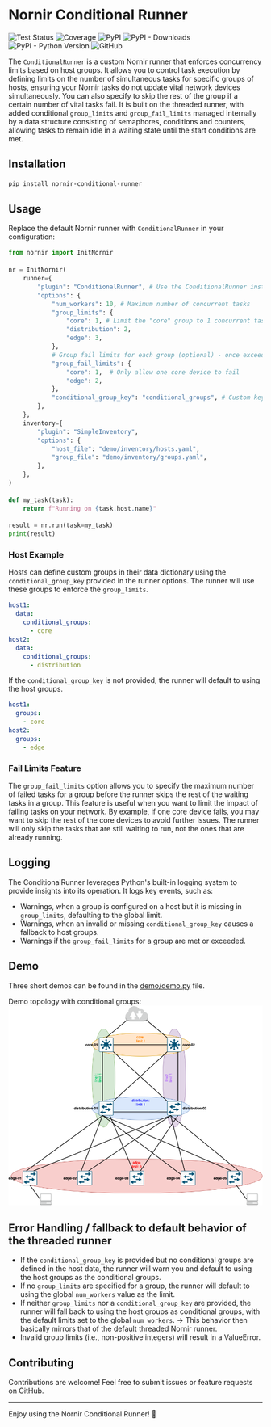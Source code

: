 # Nornir Conditional Runner

![Test Status](https://img.shields.io/github/actions/workflow/status/InfrastructureAsCode-ch/nornir_conditional_runner/main.yaml?label=Tests&style=flat-square)
![Coverage](https://img.shields.io/github/actions/workflow/status/InfrastructureAsCode-ch/nornir_conditional_runner/main.yaml?label=Coverage&style=flat-square)
![PyPI](https://img.shields.io/pypi/v/nornir-conditional-runner?style=flat-square)
![PyPI - Downloads](https://img.shields.io/pypi/dm/nornir-conditional-runner?style=flat-square)
![PyPI - Python Version](https://img.shields.io/pypi/pyversions/nornir-conditional-runner?style=flat-square)
![GitHub](https://img.shields.io/github/license/InfrastructureAsCode-ch/nornir_conditional_runner?style=flat-square)

The `ConditionalRunner` is a custom Nornir runner that enforces concurrency limits based on host groups. It allows you to control task execution by defining limits on the number of simultaneous tasks for specific groups of hosts, ensuring your Nornir tasks do not update vital network devices simultaneously. You can also specify to skip the rest of the group if a certain number of vital tasks fail. It is built on the threaded runner, with added conditional `group_limits` and `group_fail_limits` managed internally by a data structure consisting of semaphores, conditions and counters, allowing tasks to remain idle in a waiting state until the start conditions are met.

## Installation

```bash
pip install nornir-conditional-runner
```

## Usage

Replace the default Nornir runner with `ConditionalRunner` in your configuration:

```python
from nornir import InitNornir

nr = InitNornir(
    runner={
        "plugin": "ConditionalRunner", # Use the ConditionalRunner instead of the default
        "options": {
            "num_workers": 10, # Maximum number of concurrent tasks
            "group_limits": {
                "core": 1, # Limit the "core" group to 1 concurrent task
                "distribution": 2,
                "edge": 3,
            },
            # Group fail limits for each group (optional) - once exceeded, the still waiting tasks are skipped
            "group_fail_limits": {
                "core": 1,  # Only allow one core device to fail
                "edge": 2,
            },
            "conditional_group_key": "conditional_groups", # Custom key for conditional groups config in host data
        },
    },
    inventory={
        "plugin": "SimpleInventory",
        "options": {
            "host_file": "demo/inventory/hosts.yaml",
            "group_file": "demo/inventory/groups.yaml",
        },
    },
)

def my_task(task):
    return f"Running on {task.host.name}"

result = nr.run(task=my_task)
print(result)
```
### Host Example
Hosts can define custom groups in their data dictionary using the `conditional_group_key` provided in the runner options. The runner will use these groups to enforce the `group_limits`.

```yaml
host1:
  data:
    conditional_groups:
      - core
host2:
  data:
    conditional_groups:
      - distribution
````

If the `conditional_group_key` is not provided, the runner will default to using the host groups.
```yaml
host1:
  groups: 
    - core
host2:
  groups: 
    - edge
```
### Fail Limits Feature
The `group_fail_limits` option allows you to specify the maximum number of failed tasks for a group before the runner skips the rest of the waiting tasks in a group. This feature is useful when you want to limit the impact of failing tasks on your network. By example, if one core device fails, you may want to skip the rest of the core devices to avoid further issues. The runner will only skip the tasks that are still waiting to run, not the ones that are already running.

## Logging

The ConditionalRunner leverages Python's built-in logging system to provide insights into its operation. It logs key events, such as:

- Warnings, when a group is configured on a host but it is missing in `group_limits`, defaulting to the global limit.
- Warnings, when an invalid or missing `conditional_group_key` causes a fallback to host groups.
- Warnings if the `group_fail_limits` for a group are met or exceeded.

## Demo

Three short demos can be found in the [demo/demo.py](demo/demo.py) file.

Demo topology with conditional groups:
![Demo topology](demo/demo_topology_drawio.png)

## Error Handling / fallback to default behavior of the threaded runner

- If the `conditional_group_key` is provided but no conditional groups are defined in the host data, the runner will warn you and default to using the host groups as the conditional groups.
- If no `group_limits` are specified for a group, the runner will default to using the global `num_workers` value as the limit.
- If neither `group_limits` nor a `conditional_group_key` are provided, the runner will fall back to using the host groups as conditional groups, with the default limits set to the global `num_workers`. -> This behavior then basically mirrors that of the default threaded Nornir runner.
- Invalid group limits (i.e., non-positive integers) will result in a ValueError.

## Contributing

Contributions are welcome! Feel free to submit issues or feature requests on GitHub.

--- 
Enjoy using the Nornir Conditional Runner! 🎉